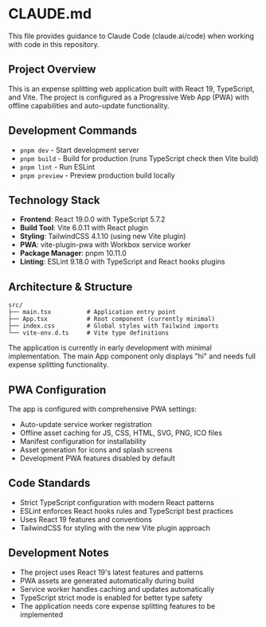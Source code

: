 # CLAUDE.md

This file provides guidance to Claude Code (claude.ai/code) when working with code in this repository.

## Project Overview

This is an expense splitting web application built with React 19, TypeScript, and Vite. The project is configured as a Progressive Web App (PWA) with offline capabilities and auto-update functionality.

## Development Commands

- `pnpm dev` - Start development server
- `pnpm build` - Build for production (runs TypeScript check then Vite build)
- `pnpm lint` - Run ESLint
- `pnpm preview` - Preview production build locally

## Technology Stack

- **Frontend**: React 19.0.0 with TypeScript 5.7.2
- **Build Tool**: Vite 6.0.11 with React plugin
- **Styling**: TailwindCSS 4.1.10 (using new Vite plugin)
- **PWA**: vite-plugin-pwa with Workbox service worker
- **Package Manager**: pnpm 10.11.0
- **Linting**: ESLint 9.18.0 with TypeScript and React hooks plugins

## Architecture & Structure

```
src/
├── main.tsx          # Application entry point
├── App.tsx           # Root component (currently minimal)
├── index.css         # Global styles with Tailwind imports
└── vite-env.d.ts     # Vite type definitions
```

The application is currently in early development with minimal implementation. The main App component only displays "hi" and needs full expense splitting functionality.

## PWA Configuration

The app is configured with comprehensive PWA settings:
- Auto-update service worker registration
- Offline asset caching for JS, CSS, HTML, SVG, PNG, ICO files
- Manifest configuration for installability
- Asset generation for icons and splash screens
- Development PWA features disabled by default

## Code Standards

- Strict TypeScript configuration with modern React patterns
- ESLint enforces React hooks rules and TypeScript best practices
- Uses React 19 features and conventions
- TailwindCSS for styling with the new Vite plugin approach

## Development Notes

- The project uses React 19's latest features and patterns
- PWA assets are generated automatically during build
- Service worker handles caching and updates automatically
- TypeScript strict mode is enabled for better type safety
- The application needs core expense splitting features to be implemented